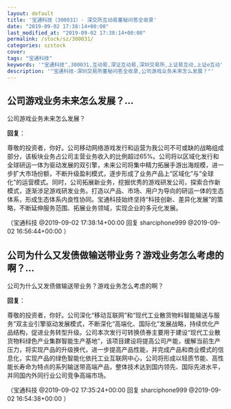 ```yaml
---
layout: default
title: '宝通科技（300031）- 深交所互动易董秘问答全收录'
date: "2019-09-02 17:38:14+00:00"
last_modified_at: "2019-09-02 17:38:14+00:00"
permalink: /stock/sz/300031/
categories: szstock
cover: 
tags: "宝通科技"
keywords: '"宝通科技",300031,互动易,深证互动易,深圳交易所,上证易互动,上证e互动'
description: '"宝通科技-深圳交易所董秘问答全收录,公司游戏业务未来怎么发展？"'
---
```


## 公司游戏业务未来怎么发展？...

公司游戏业务未来怎么发展？

**回复**：

尊敬的投资者，你好。公司移动网络游戏发行和运营为我公司不可或缺的战略组成部分，该板块业务占公司主营业务收入的比例超过65%。公司将以区域化发行和全球研运一体为驱动发展的双引擎，未来公司将集中精力拓展手游出海规模，进一步扩大市场份额，不断升级盈利模式，逐步形成了业务产品上“区域化”与“全球化”的运营模式。同时，公司拓展新业务，挖掘优秀的游戏研发公司，探索合作新模式，逐渐涉足游戏研发业务。打造以产品、市场、用户为导向的研运一体的生态体系，形成生态体系内良性协同。宝通科技始终坚持“科技创新、差异化发展”的策略，不断延伸服务范围、拓展业务领域，实现企业的多元化发展。 

（宝通科技  @2019-09-02 17:38:14+00:00 回复 sharciphone999  @2019-09-02 16:56:44+00:00 ）

## 公司为什么又发债做输送带业务？游戏业务怎么考虑的啊？...

公司为什么又发债做输送带业务？游戏业务怎么考虑的啊？

**回复**：

尊敬的投资者，你好。公司深化“移动互联网”和“现代工业散货物料智能输送与服务”双主业引擎驱动发展模式，不断深化“高端化、国际化”发展战略，持续优化产品结构，促进业务转型升级。公司本次发行可转换债券主要用于建设“现代工业散货物料绿色产业集群智能生产基地”，该项目建设将提高公司产能，缓解当前生产压力，将实现产品的升级换代，进一步提高产品性能，并完成产品和商业模式的信息化，实现产品的绿色智能化依托工业互联网中心，公司将形成以轻质节能、高性能长寿命为特点的系列输送带高端产品，整体技术达到国内领先、国际先进水平，并同国内外同行业公司竞争高端市场。 

（宝通科技  @2019-09-02 17:35:24+00:00 回复 sharciphone999  @2019-09-02 16:54:38+00:00 ）


